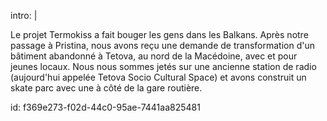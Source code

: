 intro: |
  <p>Le projet Termokiss a fait bouger les gens dans les Balkans. Après notre passage à Pristina, nous avons reçu une demande de transformation d'un bâtiment abandonné à Tetova, au nord de la Macédoine, avec et pour jeunes locaux. Nous nous sommes jetés sur une ancienne station de radio (aujourd'hui appelée Tetova Socio Cultural Space) et avons construit un skate parc avec une à côté de la gare routière.<br>
  </p>
  
id: f369e273-f02d-44c0-95ae-7441aa825481
